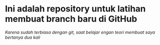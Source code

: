 # Ini adalah repository untuk latihan membuat branch baru di GitHub
*Karena sudah terbiasa dengan git, saat belajar engan teori membuat saya bertanya dua kali*
